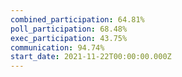 ```yaml
---
combined_participation: 64.81%
poll_participation: 68.48%
exec_participation: 43.75%
communication: 94.74%
start_date: 2021-11-22T00:00:00.000Z
---
```

